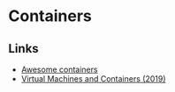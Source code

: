 # Containers

## Links

* [Awesome containers](https://github.com/tcnksm/awesome-container#readme)
* [Virtual Machines and Containers \(2019\)](https://hacker-tools.github.io/virtual-machines/)

